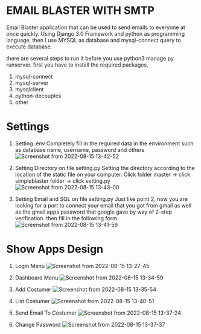 # EMAIL BLASTER WITH SMTP

Email Blaster application that can be used to send emails to everyone at once quickly. Using Django 3.0 Framework and python as programming language, then I use MYSQL as database and mysql-connect query to execute database.

there are several steps to run it before you use python3 manage.py runserver. first you have to install the required packages,
1. mysql-connect
2. mysql-server
3. mysqlclient
4. python-decouples
5. other

# Settings
 1. Setting .env
 Completely fill in the required data in the environment such as database name, username, password and others
 ![Screenshot from 2022-08-15 13-42-52](https://user-images.githubusercontent.com/55729354/184641758-083818ca-d98d-4f56-bae6-3d291ca39ba6.png)
 
 2. Setting Directory on file setting.py
 Setting the directory according to the location of the static file on your computer. Click folder master -> click simpleblaster folder -> click setting.py
 ![Screenshot from 2022-08-15 13-43-00](https://user-images.githubusercontent.com/55729354/184642060-2f7cb05b-6838-4248-983a-ecde68ef440b.png)
 
 3. Setting Email and SQL on file setting.py
 Just like point 2, now you are looking for a port to connect your email that you got from gmail as well as the gmail apps password that google gave by way of 2-step verification. then fill in the following form.
 ![Screenshot from 2022-08-15 13-41-59](https://user-images.githubusercontent.com/55729354/184642947-43f720cb-0a03-48ad-a244-e8e94fb807e2.png)
 
# Show Apps Design
1. Login Menu
![Screenshot from 2022-08-15 13-27-45](https://user-images.githubusercontent.com/55729354/184643016-c51de121-9b61-49c8-bcc8-e763e5a889ef.png)

2. Dashboard Menu
![Screenshot from 2022-08-15 13-34-59](https://user-images.githubusercontent.com/55729354/184643060-235641c9-7771-4fc1-a71e-50149db865db.png)

3. Add Costumer
![Screenshot from 2022-08-15 13-35-54](https://user-images.githubusercontent.com/55729354/184643133-30a894a7-31db-44b6-b907-409f89aaae3e.png)

4. List Costumer
![Screenshot from 2022-08-15 13-40-51](https://user-images.githubusercontent.com/55729354/184643202-c43e8d11-6611-4602-8d0d-fb7f58031214.png)

5. Send Email To Costumer
![Screenshot from 2022-08-15 13-37-24](https://user-images.githubusercontent.com/55729354/184643256-44eb9218-7658-4889-b83c-4df55c42ddff.png)

6. Change Password
![Screenshot from 2022-08-15 13-37-37](https://user-images.githubusercontent.com/55729354/184643329-bd26d891-d7ae-42d8-978b-81a73b382d50.png)

